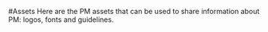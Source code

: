 #Assets
Here are the PM assets that can be used to share information about PM: logos, fonts and guidelines.
